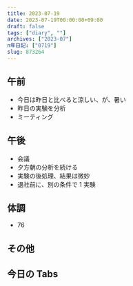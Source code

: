 ```yaml
---
title: 2023-07-19
date: 2023-07-19T00:00:00+09:00
draft: false
tags: ["diary", ""]
archives: ["2023-07"]
n年日記: ["0719"]
slug: 873264
---
```


## 午前

- 今日は昨日と比べると涼しい、が、暑い
- 昨日の実験を分析
- ミーティング

## 午後

- 会議
- 夕方朝の分析を続ける
- 実験の後処理、結果は微妙
- 退社前に、別の条件で 1 実験

## 体調

- 76

## その他

## 今日の Tabs

